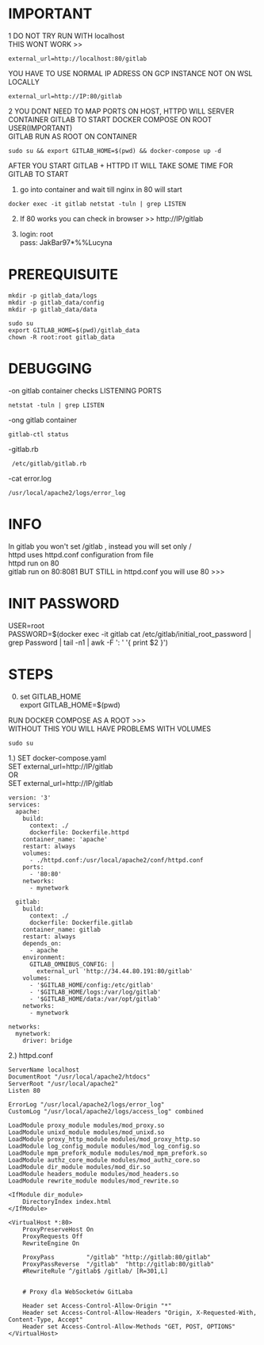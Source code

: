 # IMPORTANT
1 DO NOT TRY RUN WITH localhost  
THIS WONT WORK >> 
```
external_url=http://localhost:80/gitlab
```

YOU HAVE TO USE NORMAL IP ADRESS ON GCP INSTANCE  NOT ON WSL LOCALLY
```
external_url=http://IP:80/gitlab
```
2 YOU DONT NEED TO MAP PORTS ON HOST, HTTPD WILL SERVER CONTAINER GITLAB 
TO START DOCKER COMPOSE ON ROOT USER(IMPORTANT)  
GITLAB RUN AS ROOT ON CONTAINER  
```
sudo su && export GITLAB_HOME=$(pwd) && docker-compose up -d 
```

AFTER YOU START GITLAB + HTTPD IT WILL TAKE SOME TIME FOR GITLAB TO START  
1) go into container and wait till nginx in 80 will start
```
docker exec -it gitlab netstat -tuln | grep LISTEN
```
2) If 80 works you can check in browser >> http://IP/gitlab  

3) login: root  
   pass:  JakBar97*%%Lucyna  

# PREREQUISUITE

```
mkdir -p gitlab_data/logs
mkdir -p gitlab_data/config
mkdir -p gitlab_data/data

sudo su
export GITLAB_HOME=$(pwd)/gitlab_data
chown -R root:root gitlab_data
```

# DEBUGGING
-on gitlab container checks LISTENING PORTS
```
netstat -tuln | grep LISTEN
```

-ong gitlab container
```
gitlab-ctl status
```

-gitlab.rb
```
 /etc/gitlab/gitlab.rb
```
-cat error.log
```
/usr/local/apache2/logs/error_log
```

# INFO
In gitlab you won't set /gitlab , instead you will set only /  
httpd uses httpd.conf configuration from file  
httpd run on 80  
gitlab run on 80:8081 BUT STILL in httpd.conf you will use 80 >>>  


# INIT PASSWORD
USER=root  
PASSWORD=$(docker exec -it gitlab cat /etc/gitlab/initial_root_password | grep Password | tail -n1 | awk -F ': ' '{ print $2 }')  



# STEPS
0) set GITLAB_HOME  
export GITLAB_HOME=$(pwd)  


RUN DOCKER COMPOSE AS A ROOT >>>  
WITHOUT THIS YOU WILL HAVE PROBLEMS WITH VOLUMES 
```
sudo su
```
1.) SET docker-compose.yaml  
SET external_url=http://IP/gitlab  
OR  
SET external_url=http://IP/gitlab  
```
version: '3'
services:
  apache:
    build:
      context: ./
      dockerfile: Dockerfile.httpd
    container_name: 'apache'
    restart: always
    volumes:
      - ./httpd.conf:/usr/local/apache2/conf/httpd.conf
    ports:
      - '80:80'
    networks:
      - mynetwork

  gitlab:
    build:
      context: ./
      dockerfile: Dockerfile.gitlab
    container_name: gitlab
    restart: always
    depends_on:
      - apache
    environment:
      GITLAB_OMNIBUS_CONFIG: |
        external_url 'http://34.44.80.191:80/gitlab'
    volumes:
      - '$GITLAB_HOME/config:/etc/gitlab'
      - '$GITLAB_HOME/logs:/var/log/gitlab'
      - '$GITLAB_HOME/data:/var/opt/gitlab'
    networks:
      - mynetwork

networks:
  mynetwork:
    driver: bridge

```
2.) httpd.conf

```
ServerName localhost
DocumentRoot "/usr/local/apache2/htdocs"
ServerRoot "/usr/local/apache2"
Listen 80

ErrorLog "/usr/local/apache2/logs/error_log"
CustomLog "/usr/local/apache2/logs/access_log" combined

LoadModule proxy_module modules/mod_proxy.so
LoadModule unixd_module modules/mod_unixd.so
LoadModule proxy_http_module modules/mod_proxy_http.so
LoadModule log_config_module modules/mod_log_config.so
LoadModule mpm_prefork_module modules/mod_mpm_prefork.so
LoadModule authz_core_module modules/mod_authz_core.so
LoadModule dir_module modules/mod_dir.so
LoadModule headers_module modules/mod_headers.so
LoadModule rewrite_module modules/mod_rewrite.so

<IfModule dir_module>
    DirectoryIndex index.html
</IfModule>

<VirtualHost *:80>
    ProxyPreserveHost On
    ProxyRequests Off
    RewriteEngine On

    ProxyPass         "/gitlab" "http://gitlab:80/gitlab"
    ProxyPassReverse  "/gitlab"  "http://gitlab:80/gitlab"
    #RewriteRule ^/gitlab$ /gitlab/ [R=301,L]


    # Proxy dla WebSocketów GitLaba

    Header set Access-Control-Allow-Origin "*"
    Header set Access-Control-Allow-Headers "Origin, X-Requested-With, Content-Type, Accept"
    Header set Access-Control-Allow-Methods "GET, POST, OPTIONS"
</VirtualHost>
```
